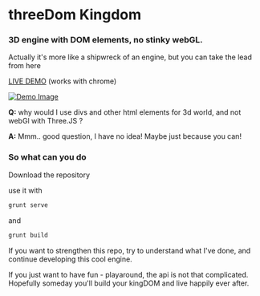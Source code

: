 # threeDom Kingdom
### 3D engine with DOM elements, no stinky webGL.

Actually it's more like a shipwreck of an engine, but you can take the lead from here

[LIVE DEMO](http://yonatanmn.github.io/threeDom/dist/index.html)
(works with chrome)


[![Demo Image](http://yonatanmn.github.io/threeDom/images/demo.gif)](http://yonatanmn.github.io/threeDom/dist/index.html)





**Q:** why would I use divs and other html elements for 3d world, and not webGl with Three.JS ? 

**A:** Mmm.. good question, I have no idea! Maybe just because you can!

### So what can you do 
Download the repository

use it with
```sh
grunt serve
```
and
```sh
grunt build
```

If you want to strengthen this repo, try to understand what I've done, and continue developing this cool engine.

If you just want to have fun - playaround, the api is not that complicated. Hopefully someday you'll build your kingDOM and live happily ever after.


